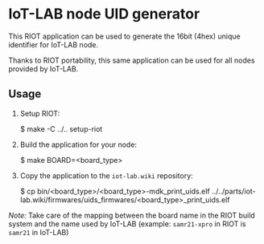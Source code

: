 # IoT-LAB node UID generator

This RIOT application can be used to generate the 16bit (4hex) unique
identifier for IoT-LAB node.

Thanks to RIOT portability, this same application can be used for all nodes
provided by IoT-LAB.

## Usage

1. Setup RIOT:

    $ make -C ../.. setup-riot

2. Build the application for your node:

    $ make BOARD=<board_type>

3. Copy the application to the `iot-lab.wiki` repository:

    $ cp bin/<board_type>/<board_type>-mdk_print_uids.elf ../../parts/iot-lab.wiki/firmwares/uids_firmwares/<board_type>_print_uids.elf

*Note:* Take care of the mapping between the board name in the RIOT build
    system and the name used by IoT-LAB (example: `samr21-xpro` in RIOT is
    `samr21` in IoT-LAB)
